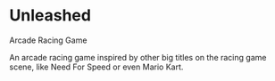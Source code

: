 # Unleashed
Arcade Racing Game 

An arcade racing game inspired by other big titles on the racing game scene, like Need For Speed or even Mario Kart.
